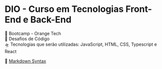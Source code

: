 # DIO - Curso em Tecnologias Front-End e Back-End

🎯 Bootcamp - Orange Tech <br> 
🚩 Desafios de Código <br>
🛸 Tecnologias que serão utilizadas: JavaScript, HTML, CSS, Typescript e React <br>


📎 <a href="https://docs.pipz.com/central-de-ajuda/learning-center/guia-basico-de-markdown#open" target="_blank">Markdown Syntax</a>



